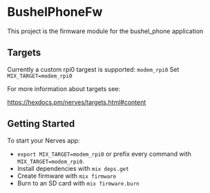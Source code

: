 # BushelPhoneFw

This project is the firmware module for the bushel_phone application
## Targets

Currently a custom rpi0 targest is supported: `modem_rpi0` 
Set `MIX_TARGET=modem_rpi0`

For more information about targets see:

https://hexdocs.pm/nerves/targets.html#content

## Getting Started

To start your Nerves app:
  * `export MIX_TARGET=modem_rpi0` or prefix every command with
    `MIX_TARGET=modem_rpi0`. 
  * Install dependencies with `mix deps.get`
  * Create firmware with `mix firmware`
  * Burn to an SD card with `mix firmware.burn`